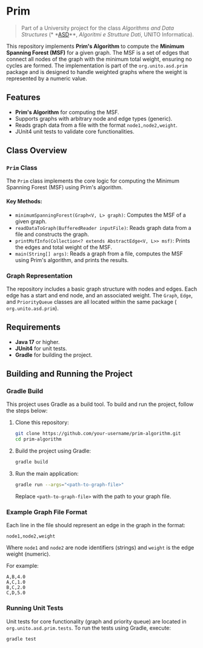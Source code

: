 # Prim

> Part of a University project for the class _Algorithms and Data Structures_ (*
*[ASD](https://laurea.informatica.unito.it/do/corsi.pl/Show?_id=iw3r)**, *Algoritmi e Strutture Dati*, UNITO
> Informatica).

This repository implements **Prim's Algorithm** to compute the **Minimum Spanning Forest (MSF)** for a given graph. The
MSF is a set of edges that connect all nodes of the graph with the minimum total weight, ensuring no cycles are formed.
The implementation is part of the `org.unito.asd.prim` package and is designed to handle weighted graphs where the
weight is represented by a numeric value.

## Features

- **Prim's Algorithm** for computing the MSF.
- Supports graphs with arbitrary node and edge types (generic).
- Reads graph data from a file with the format `node1,node2,weight`.
- JUnit4 unit tests to validate core functionalities.

## Class Overview

### `Prim` Class

The `Prim` class implements the core logic for computing the Minimum Spanning Forest (MSF) using Prim's algorithm.

#### Key Methods:

- `minimumSpanningForest(Graph<V, L> graph)`: Computes the MSF of a given graph.
- `readDataToGraph(BufferedReader inputFile)`: Reads graph data from a file and constructs the graph.
- `printMsfInfo(Collection<? extends AbstractEdge<V, L>> msf)`: Prints the edges and total weight of the MSF.
- `main(String[] args)`: Reads a graph from a file, computes the MSF using Prim's algorithm, and prints the results.

### Graph Representation

The repository includes a basic graph structure with nodes and edges. Each edge has a start and end node, and an
associated weight. The `Graph`, `Edge`, and `PriorityQueue` classes are all located within the same package (
`org.unito.asd.prim`).

## Requirements

- **Java 17** or higher.
- **JUnit4** for unit tests.
- **Gradle** for building the project.

## Building and Running the Project

### Gradle Build

This project uses Gradle as a build tool. To build and run the project, follow the steps below:

1. Clone this repository:
   ```sh
   git clone https://github.com/your-username/prim-algorithm.git
   cd prim-algorithm
   ```

2. Build the project using Gradle:
   ```sh
   gradle build
   ```

3. Run the main application:
   ```sh
   gradle run --args="<path-to-graph-file>"
   ```
   Replace `<path-to-graph-file>` with the path to your graph file.

### Example Graph File Format

Each line in the file should represent an edge in the graph in the format:

```
node1,node2,weight
```

Where `node1` and `node2` are node identifiers (strings) and `weight` is the edge weight (numeric).

For example:

```
A,B,4.0
A,C,1.0
B,C,2.0
C,D,5.0
```

### Running Unit Tests

Unit tests for core functionality (graph and priority queue) are located in `org.unito.asd.prim.tests`. To run the tests
using Gradle, execute:

```sh
gradle test
```